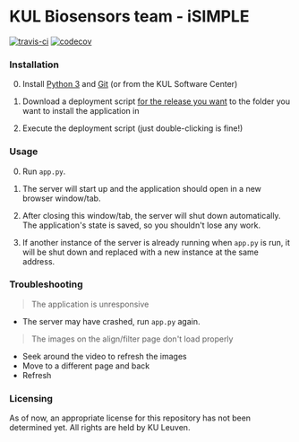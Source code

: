 # KUL Biosensors team - iSIMPLE

[![travis-ci](https://travis-ci.org/ybnd/isimple.svg?branch=master)](https://travis-ci.org/ybnd/isimple)
[![codecov](https://codecov.io/gh/ybnd/isimple/branch/master/graph/badge.svg)](https://codecov.io/gh/ybnd/isimple)


### Installation  

0. Install [Python 3](https://www.python.org/downloads/) and [Git](https://git-scm.com/downloads) (or from the KUL Software Center)

1. Download a deployment script [for the release you want](https://github.com/ybnd/isimple/releases) to the folder you want to install the application in

2. Execute the deployment script (just double-clicking is fine!)

### Usage

0. Run `app.py`.

1. The server will start up and the application should open in a new browser window/tab.

2. After closing this window/tab, the server will shut down automatically. The application's state is saved, so you shouldn't lose any work.

3. If another instance of the server is already running when `app.py` is run, it will be shut down and replaced with a new instance at the same address.

### Troubleshooting

> The application is unresponsive
- The server may have crashed, run `app.py` again.

> The images on the align/filter page don't load properly
- Seek around the video to refresh the images
- Move to a different page and back
- Refresh

### Licensing

As of now, an appropriate license for this repository has not been determined yet. All rights are held by KU Leuven.

